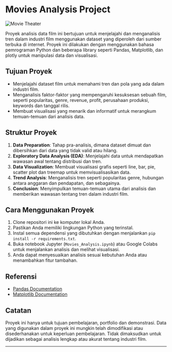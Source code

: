 # Movies Analysis Project

![Movie Theater](https://images.unsplash.com/photo-1594909122845-11baa439b7bf?q=80&w=1470&auto=format&fit=crop&ixlib=rb-4.0.3&ixid=M3wxMjA3fDB8MHxwaG90by1wYWdlfHx8fGVufDB8fHx8fA%3D%3D)

Proyek analisis data film ini bertujuan untuk menjelajahi dan menganalisis tren dalam industri film menggunakan dataset yang diperoleh dari sumber terbuka di internet. 
Proyek ini dilakukan dengan menggunakan bahasa pemrograman Python dan beberapa library seperti Pandas, Matplotlib, dan plotly untuk manipulasi data dan visualisasi.

## Tujuan Proyek
- Menjelajahi dataset film untuk memahami tren dan pola yang ada dalam industri film.
- Menganalisis faktor-faktor yang mempengaruhi kesuksesan sebuah film, seperti popularitas, genre, revenue, profit, perusahaan produksi, keywords dan tanggal rilis.
- Membuat visualisasi yang menarik dan informatif untuk merangkum temuan-temuan dari analisis data.

## Struktur Proyek
1. **Data Preparation**: Tahap pra-analisis, dimana dataset dimuat dan dibersihkan dari data yang tidak valid atau hilang.
2. **Exploratory Data Analysis (EDA)**: Menjelajahi data untuk mendapatkan wawasan awal tentang distribusi dan tren.
3. **Data Visualization**: Membuat visualisasi grafis seperti line, bar, pie, scatter plot dan treemap untuk memvisualisasikan data.
4. **Trend Analysis**: Menganalisis tren seperti popularitas genre, hubungan antara anggaran dan pendapatan, dan sebagainya.
5. **Conclusion**: Menyimpulkan temuan-temuan utama dari analisis dan memberikan wawasan tentang tren dalam industri film.

## Cara Menggunakan Proyek
1. Clone repositori ini ke komputer lokal Anda.
2. Pastikan Anda memiliki lingkungan Python yang terinstal.
3. Instal semua dependensi yang dibutuhkan dengan menjalankan `pip install -r requirements.txt`.
4. Buka notebook Jupyter (`Movies_Analysis.ipynb`) atau Google Colabs untuk menjalankan analisis dan melihat visualisasi.
5. Anda dapat menyesuaikan analisis sesuai kebutuhan Anda atau menambahkan fitur tambahan.

## Referensi
- [Pandas Documentation](https://pandas.pydata.org/docs/)
- [Matplotlib Documentation](https://matplotlib.org/stable/contents.html)

## Catatan
Proyek ini hanya untuk tujuan pembelajaran, portfolio dan demonstrasi. Data yang digunakan dalam proyek ini mungkin telah dimodifikasi atau disederhanakan untuk keperluan pembelajaran. Tidak dimaksudkan untuk dijadikan sebagai analisis lengkap atau akurat tentang industri film.

---

